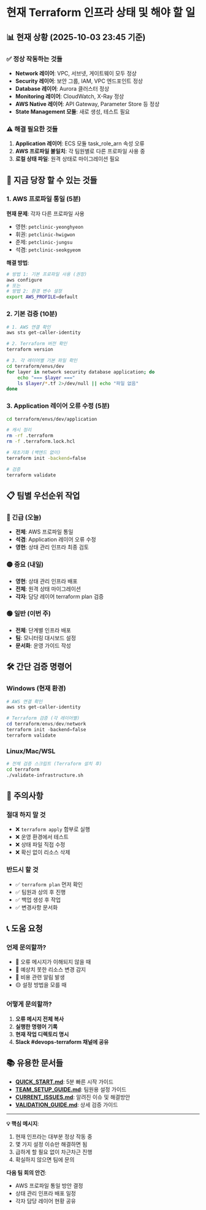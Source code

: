 # 현재 Terraform 인프라 상태 및 해야 할 일

## 📊 현재 상황 (2025-10-03 23:45 기준)

### ✅ 정상 작동하는 것들
- **Network 레이어**: VPC, 서브넷, 게이트웨이 모두 정상
- **Security 레이어**: 보안 그룹, IAM, VPC 엔드포인트 정상
- **Database 레이어**: Aurora 클러스터 정상
- **Monitoring 레이어**: CloudWatch, X-Ray 정상
- **AWS Native 레이어**: API Gateway, Parameter Store 등 정상
- **State Management 모듈**: 새로 생성, 테스트 필요

### ⚠️ 해결 필요한 것들
1. **Application 레이어**: ECS 모듈 task_role_arn 속성 오류
2. **AWS 프로파일 불일치**: 각 팀원별로 다른 프로파일 사용 중
3. **로컬 상태 파일**: 원격 상태로 마이그레이션 필요

## 🚀 지금 당장 할 수 있는 것들

### 1. AWS 프로파일 통일 (5분)

**현재 문제**: 각자 다른 프로파일 사용
- 영현: `petclinic-yeonghyeon`
- 휘권: `petclinic-hwigwon`  
- 준제: `petclinic-jungsu`
- 석겸: `petclinic-seokgyeom`

**해결 방법**:
```bash
# 방법 1: 기본 프로파일 사용 (권장)
aws configure
# 또는
# 방법 2: 환경 변수 설정
export AWS_PROFILE=default
```

### 2. 기본 검증 (10분)

```bash
# 1. AWS 연결 확인
aws sts get-caller-identity

# 2. Terraform 버전 확인
terraform version

# 3. 각 레이어별 기본 파일 확인
cd terraform/envs/dev
for layer in network security database application; do
    echo "=== $layer ==="
    ls $layer/*.tf 2>/dev/null || echo "파일 없음"
done
```

### 3. Application 레이어 오류 수정 (5분)

```bash
cd terraform/envs/dev/application

# 캐시 정리
rm -rf .terraform
rm -f .terraform.lock.hcl

# 재초기화 (백엔드 없이)
terraform init -backend=false

# 검증
terraform validate
```

## 📋 팀별 우선순위 작업

### 🔴 긴급 (오늘)
- **전체**: AWS 프로파일 통일
- **석겸**: Application 레이어 오류 수정
- **영현**: 상태 관리 인프라 최종 검토

### 🟡 중요 (내일)
- **영현**: 상태 관리 인프라 배포
- **전체**: 원격 상태 마이그레이션
- **각자**: 담당 레이어 terraform plan 검증

### 🟢 일반 (이번 주)
- **전체**: 단계별 인프라 배포
- **팀**: 모니터링 대시보드 설정
- **문서화**: 운영 가이드 작성

## 🛠️ 간단 검증 명령어

### Windows (현재 환경)
```powershell
# AWS 연결 확인
aws sts get-caller-identity

# Terraform 검증 (각 레이어별)
cd terraform/envs/dev/network
terraform init -backend=false
terraform validate
```

### Linux/Mac/WSL
```bash
# 전체 검증 스크립트 (Terraform 설치 후)
cd terraform
./validate-infrastructure.sh
```

## 🚨 주의사항

### 절대 하지 말 것
- ❌ `terraform apply` 함부로 실행
- ❌ 운영 환경에서 테스트
- ❌ 상태 파일 직접 수정
- ❌ 확신 없이 리소스 삭제

### 반드시 할 것
- ✅ `terraform plan` 먼저 확인
- ✅ 팀원과 상의 후 진행
- ✅ 백업 생성 후 작업
- ✅ 변경사항 문서화

## 📞 도움 요청

### 언제 문의할까?
- 🔴 오류 메시지가 이해되지 않을 때
- 🔴 예상치 못한 리소스 변경 감지
- 🔴 비용 관련 알림 발생
- 🟡 설정 방법을 모를 때

### 어떻게 문의할까?
1. **오류 메시지 전체 복사**
2. **실행한 명령어 기록**
3. **현재 작업 디렉토리 명시**
4. **Slack #devops-terraform 채널에 공유**

## 📚 유용한 문서들

- **[QUICK_START.md](./QUICK_START.md)**: 5분 빠른 시작 가이드
- **[TEAM_SETUP_GUIDE.md](./TEAM_SETUP_GUIDE.md)**: 팀원용 설정 가이드
- **[CURRENT_ISSUES.md](./CURRENT_ISSUES.md)**: 알려진 이슈 및 해결방안
- **[VALIDATION_GUIDE.md](./VALIDATION_GUIDE.md)**: 상세 검증 가이드

---

**💡 핵심 메시지**: 
1. 현재 인프라는 대부분 정상 작동 중
2. 몇 가지 설정 이슈만 해결하면 됨
3. 급하게 할 필요 없이 차근차근 진행
4. 확실하지 않으면 팀에 문의

**다음 팀 회의 안건**:
- AWS 프로파일 통일 방안 결정
- 상태 관리 인프라 배포 일정
- 각자 담당 레이어 현황 공유